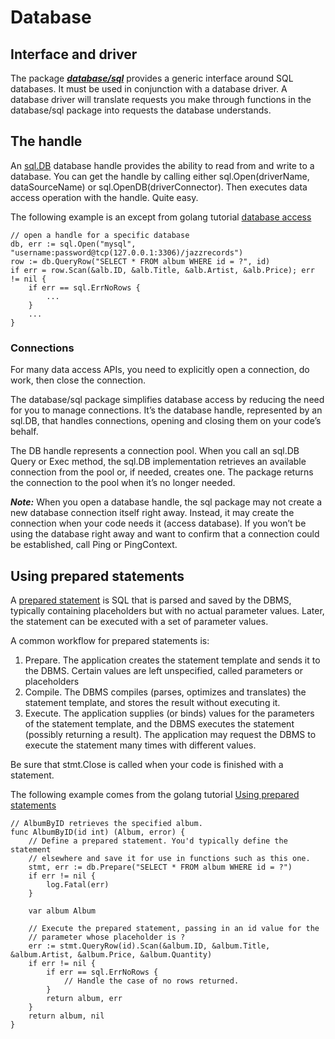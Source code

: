 # Database

## Interface and driver

The package ***[database/sql][sql]*** provides a generic interface
around SQL databases. It must be used in conjunction with
a database driver. A database driver will translate requests you make
through functions in the database/sql package into requests
the database understands.

## The handle

An [sql.DB][sql.DB] database handle provides the ability to
read from and write to a database. You can get the handle
by calling either sql.Open(driverName, dataSourceName) or
sql.OpenDB(driverConnector). Then executes data access
operation with the handle. Quite easy.

The following example is an except from golang tutorial
[database access][database access]

```Golang
// open a handle for a specific database
db, err := sql.Open("mysql", "username:password@tcp(127.0.0.1:3306)/jazzrecords")
row := db.QueryRow("SELECT * FROM album WHERE id = ?", id)
if err = row.Scan(&alb.ID, &alb.Title, &alb.Artist, &alb.Price); err != nil {
    if err == sql.ErrNoRows {
        ...
    }
    ...
}
```

### Connections

For many data access APIs, you need to explicitly
open a connection, do work, then close the connection.

The database/sql package simplifies database access by
reducing the need for you to manage connections.
It’s the database handle, represented by an sql.DB,
that handles connections, opening and closing them
on your code’s behalf.

The DB handle represents a connection pool.
When you call an sql.DB Query or Exec method, the sql.DB
implementation retrieves an available connection from
the pool or, if needed, creates one. The package returns
the connection to the pool when it’s no longer needed.

***Note:*** When you open a database handle, the sql package may not
create a new database connection itself right away. Instead,
it may create the connection when your code needs it (access database).
If you won’t be using the database right away and want to confirm
that a connection could be established, call Ping or PingContext.

## Using prepared statements

A [prepared statement][prepare statement] is SQL that is parsed
and saved by the DBMS, typically containing placeholders
but with no actual parameter values. Later, the statement
can be executed with a set of parameter values.

A common workflow for prepared statements is:

1. Prepare. The application creates the statement template
   and sends it to the DBMS. Certain values are left unspecified,
   called parameters or placeholders
2. Compile. The DBMS compiles (parses, optimizes and translates)
   the statement template, and stores the result without executing it.
3. Execute. The application supplies (or binds) values for
   the parameters of the statement template, and the DBMS executes
   the statement (possibly returning a result). The application may
   request the DBMS to execute the statement many times with different values.

Be sure that stmt.Close is called when your code is finished with a statement.

The following example comes from the golang tutorial [Using prepared statements][golang prepare stmt]

```golang
// AlbumByID retrieves the specified album.
func AlbumByID(id int) (Album, error) {
    // Define a prepared statement. You'd typically define the statement
    // elsewhere and save it for use in functions such as this one.
    stmt, err := db.Prepare("SELECT * FROM album WHERE id = ?")
    if err != nil {
        log.Fatal(err)
    }

    var album Album

    // Execute the prepared statement, passing in an id value for the
    // parameter whose placeholder is ?
    err := stmt.QueryRow(id).Scan(&album.ID, &album.Title, &album.Artist, &album.Price, &album.Quantity)
    if err != nil {
        if err == sql.ErrNoRows {
            // Handle the case of no rows returned.
        }
        return album, err
    }
    return album, nil
}
```

[sql]: https://pkg.go.dev/database/sql
[sql.DB]: https://pkg.go.dev/database/sql#DB
[database access]: https://golang.google.cn/doc/tutorial/database-access
[prepare statement]: https://en.wikipedia.org/wiki/Prepared_statement
[golang prepare stmt]: https://golang.google.cn/doc/database/prepared-statements
